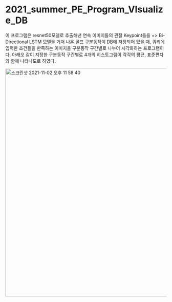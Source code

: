 # 2021_summer_PE_Program_VIsualize_DB
이 프로그램은 resnet50모델로 추출해낸 연속 이미지들의 관절 Keypoint들을 =>  Bi-Directional LSTM 모델을 거쳐 나온 골프 구분동작이 DB에 저장되어 있을 때, 쿼리에 입력한 조건들을 만족하는 이미지을 구분동작 구간별로 나누어 시각화하는 프로그램이다. 
아래오 같이 지정한 구분동작 구간별로 4개의 히스토그램이 각각의 평균, 표준편차와 함께 나타나도로 하였다.

<img width="709" alt="스크린샷 2021-11-02 오후 11 58 40" src="https://user-images.githubusercontent.com/75043852/139872557-4b094c10-6060-4a07-ac87-fc80c1ffa079.png">
